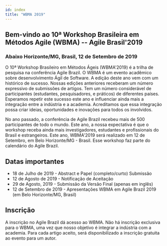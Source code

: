 ```yaml
---
id: index
title: "WBMA 2019"
---
```


## Bem-vindo ao 10ª Workshop Brasileira em Métodos Agile (WBMA) -- Agile Brasil'2019

### Abaixo Horizonte/MG, Brasil, 12 de Setembro de 2019

O 10ª Workshop Brasileiro em Métodos Ágeis (WBMA'2019) é a trilha de pesquisa na conferência Agile Brazil. O WBMA é um evento acadêmico sobre desenvolvimento Ágil de Software. A edição deste ano vem com um histórico de sucesso. Nossas edições anteriores receberam um número expressivo de submissões de artigos. Tem um número considerável de participantes (estudantes, pesquisadores, e práticos) de diferentes países. Esperamos repetir este sucesso este ano e influenciar ainda mais a integração entre a indústria e a academia. Acreditamos que essa integração possa criar ideias, oportunidades e inovações para todos os involvidos.

No ano passado, a conferência de Agile Brazil recebeu mais de 500 participantes de todo o mundo. Este ano, a nossa expectativa é que o workshop receba ainda mais investigadores, estudantes e profissionais do Brasil e estrangeiros. Este ano, WBMA'2019 será realizado em 12 de Setembro, em Belo Horizonte/MG - Brasil. Esse workshop faz parte do calendário do Agile Brazil.

## Datas importantes

- 18 de Julho de 2019 - Abstract e Papel (completo/curto) Submissão
- 12 de Agosto de 2019 - Notificação de Aceitação
- 29 de Agosto, 2019 - Submissão da Versão Final (apenas em inglês)
- 12 de Setembro de 2019 - Apresentações WBMA em Agile Brazil 2019 (em Belo Horizonte/MG, Brasil)

## Inscrição

A inscrição no Agile Brazil dá acesso ao WBMA. Não há inscrição exclusiva para o WBMA, uma vez que nosso objetivo é integrar a indústria com a academia. Para cada artigo aceito, será disponibilizado a inscrição gratuita ao evento para um autor.